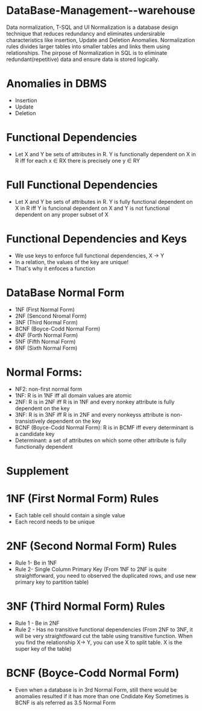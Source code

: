 # DataBase-Management--warehouse
Data normalization, T-SQL and UI
Normalization is a database design technique that reduces redundancy and eliminates undersirable characteristics like insertion, Update and Deletion Anomalies.
Normalization rules divides larger tables into smaller tables and links them using relationships. The pirpose of Normalization in SQL is to eliminate redundant(repetitive) data and ensure data is stored logically.

# Anomalies in DBMS
- Insertion
- Update
- Deletion

# Functional Dependencies
- Let X and Y be sets of attributes in R. Y is functionally dependent on X in R iff for each x ∈ RX there is precisely one y ∈ RY

# Full Functional Dependencies
- Let X and Y be sets of attributes in R. Y is fully functional dependent on X in R iff Y is funcional dependent on X and Y is not functional dependent on any proper subset of X

# Functional Dependencies and Keys
- We use keys to enforce full functional dependencies, X -> Y
- In a relation, the values of the key are unique!
- That's why it enfoces a function 

# DataBase Normal Form
- 1NF (First Normal Form)
- 2NF (Sencond Nromal Form)
- 3NF (Third Normal Form)
- BCNF (Boyce-Codd Normal Form)
- 4NF (Forth Normal Form)
- 5NF (Fifth Normal Form)
- 6NF (Sixth Normal Form)

# Normal Forms:
- NF2: non-first normal form
- 1NF: R is in 1NF iff all domain values are atomic
- 2NF: R is in 2NF iff R is in 1NF and every nonkey attribute is fully dependent on the key
- 3NF: R is in 3NF iff R is in 2NF and every nonkeyss attribute is non-transistively dependent on the key
- BCNF (Boyce-Codd Normal Form): R is in BCMF iff every determinant is a candidate key
- Determinant: a set of attributes on which some other attribute is fully functionally dependent

# Supplement
# 1NF (First Normal Form) Rules
- Each table cell should contain a single value
- Each record needs to be unique

# 2NF (Second Normal Form) Rules 
- Rule 1- Be in 1NF
- Rule 2- Single Column Primary Key
(From 1NF to 2NF is quite straightforward, you need to observed the duplicated rows, and use new primary key to partition table)

# 3NF (Third Normal Form) Rules
- Rule 1 - Be in 2NF
- Rule 2 - Has no transitive functional dependencies
(From 2NF to 3NF, it will be very straightfoward cut the table using transitive function. When you find the relationship X-> Y, you can use X to split table. X is the super key of the table)

# BCNF (Boyce-Codd Normal Form)
- Even when a database is in 3rd Normal Form, still there would be anomalies resulted if it has more than one Cndidate Key
Sometimes is BCNF is als referred as 3.5 Normal Form
